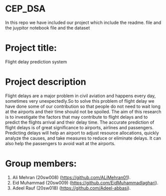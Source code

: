 # CEP_DSA
In this repo we have included our project which include the readme. file and the juypitor notebook file and the dataset
# Project title:
Flight delay prediction system
# Project description
Flight delays are a major problem in civil aviation and happens every day, sometimes very unexpectedly.So to solve this problem of flight delay we have done some of our contribution so that people do not need to wait long at the airports and their time should not be spoiled.
The aim of this research is to investigate the factors that may contribute to flight delays and to predict the flights arrival and their delay time. The accurate prediction of flight delays is of great significance to airports, airlines and passengers. Predicting delays will help an airport to adjust resource allocations, quickly analyze the causes, and take measures to reduce or eliminate delays. It can also help the passengers to avoid wait at the airports.
# Group members:
1) Ali Mehran   (20sw008) (https://github.com/ALiMehran01).
2) Eid Muhammad (20sw009) (https://github.com/EidMuhammadlaghari).
3) Adeel Rauf   (20sw018) (https://github.com/Adeel-abbasi).

